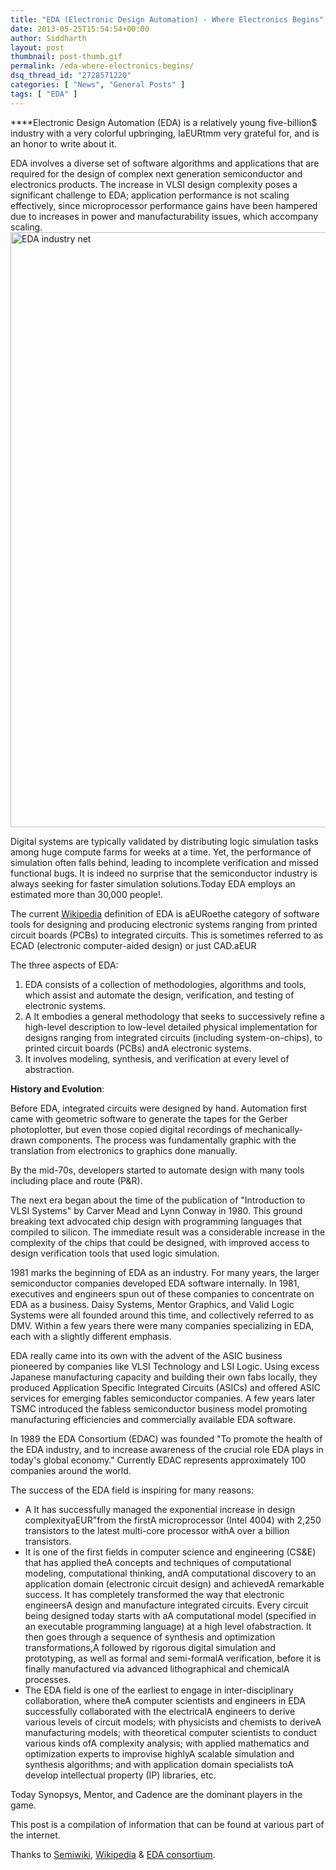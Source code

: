 ```yaml
---
title: "EDA (Electronic Design Automation) - Where Electronics Begins"
date: 2013-05-25T15:54:54+00:00
author: Siddharth
layout: post
thumbnail: post-thumb.gif
permalink: /eda-where-electronics-begins/
dsq_thread_id: "2728571220"
categories: [ "News", "General Posts" ]
tags: [ "EDA" ]
---
```


****Electronic Design Automation (EDA) is a relatively young five-billion$ industry with a very colorful upbringing, IaEURtmm very grateful for, and is an honor to write about it.

<p style="text-align: left;">
  EDA involves a diverse set of software algorithms and applications that are required for the design of complex next generation semiconductor and electronics products. The increase in VLSI design complexity poses a significant challenge to EDA; application performance is not scaling effectively, since microprocessor performance gains have been hampered due to increases in power and manufacturability issues, which accompany scaling.<a href="/images/posts/2013/05/eda-net1.gif"><img class="aligncenter size-full wp-image-226" alt="EDA industry net" src="/images/posts/2013/05/eda-net1.gif" width="1280" height="952" srcset="/images/posts/2013/05/eda-net1.gif 1280w, /images/posts/2013/05/eda-net1-300x223.gif 300w, /images/posts/2013/05/eda-net1-1024x762.gif 1024w" sizes="(max-width: 1280px) 100vw, 1280px" /></a>
</p>

<p style="text-align: left;">
  Digital systems are typically validated by distributing logic simulation tasks among huge compute farms for weeks at a time. Yet, the performance of simulation often falls behind, leading to incomplete verification and missed functional bugs. It is indeed no surprise that the semiconductor industry is always seeking for faster simulation solutions.Today EDA employs an estimated more than 30,000 people!.
</p>

The current <a title="Electronics Design Automation" href="http://en.wikipedia.org/wiki/Electronic_design_automation" target="_blank">Wikipedia</a> definition of EDA is aEURoethe category of software tools for designing and producing electronic systems ranging from printed circuit boards (PCBs) to integrated circuits. This is sometimes referred to as ECAD (electronic computer-aided design) or just CAD.aEUR

The three aspects of EDA:

  1. EDA consists of a collection of methodologies, algorithms and tools, which assist and automate the design, verification, and testing of electronic systems.
  2. A It embodies a general methodology that seeks to successively refine a high-level description to low-level detailed physical implementation for designs ranging from integrated circuits (including system-on-chips), to printed circuit boards (PCBs) andA electronic systems.
  3. It involves modeling, synthesis, and verification at every level of abstraction.

**History and Evolution**:
  
Before EDA, integrated circuits were designed by hand. Automation first came with geometric software to generate the tapes for the Gerber photoplotter, but even those copied digital recordings of mechanically-drawn components. The process was fundamentally graphic with the translation from electronics to graphics done manually.

By the mid-70s, developers started to automate design with many tools including place and route (P&R).
  
The next era began about the time of the publication of "Introduction to VLSI Systems" by Carver Mead and Lynn Conway in 1980. This ground breaking text advocated chip design with programming languages that compiled to silicon. The immediate result was a considerable increase in the complexity of the chips that could be designed, with improved access to design verification tools that used logic simulation.

1981 marks the beginning of EDA as an industry. For many years, the larger semiconductor companies developed EDA software internally. In 1981, executives and engineers spun out of these companies to concentrate on EDA as a business. Daisy Systems, Mentor Graphics, and Valid Logic Systems were all founded around this time, and collectively referred to as DMV. Within a few years there were many companies specializing in EDA, each with a slightly different emphasis.

EDA really came into its own with the advent of the ASIC business pioneered by companies like VLSI Technology and LSI Logic. Using excess Japanese manufacturing capacity and building their own fabs locally, they produced Application Specific Integrated Circuits (ASICs) and offered ASIC services for emerging fables semiconductor companies. A few years later TSMC introduced the fabless semiconductor business model promoting manufacturing efficiencies and commercially available EDA software.

In 1989 the EDA Consortium (EDAC) was founded "To promote the health of the EDA industry, and to increase awareness of the crucial role EDA plays in today's global economy." Currently EDAC represents approximately 100 companies around the world.

The success of the EDA field is inspiring for many reasons:

  * A It has successfully managed the exponential increase in design complexityaEUR"from the firstA microprocessor (Intel 4004) with 2,250 transistors to the latest multi-core processor withA over a billion transistors.
  * It is one of the first fields in computer science and engineering (CS&E) that has applied theA concepts and techniques of computational modeling, computational thinking, andA computational discovery to an application domain (electronic circuit design) and achievedA remarkable success. It has completely transformed the way that electronic engineersA design and manufacture integrated circuits. Every circuit being designed today starts with aA computational model (specified in an executable programming language) at a high level ofabstraction. It then goes through a sequence of synthesis and optimization transformations,A followed by rigorous digital simulation and prototyping, as well as formal and semi-formalA verification, before it is finally manufactured via advanced lithographical and chemicalA processes.
  * The EDA field is one of the earliest to engage in inter-disciplinary collaboration, where theA computer scientists and engineers in EDA successfully collaborated with the electricalA engineers to derive various levels of circuit models; with physicists and chemists to deriveA manufacturing models; with theoretical computer scientists to conduct various kinds ofA complexity analysis; with applied mathematics and optimization experts to improvise highlyA scalable simulation and synthesis algorithms; and with application domain specialists toA develop intellectual property (IP) libraries, etc.

Today Synopsys, Mentor, and Cadence are the dominant players in the game.

This post is a compilation of information that can be found at various part of the internet.
  
Thanks to <a title="semiWiki" href="http://www.semiwiki.com/" target="_blank">Semiwiki</a>, <a title="EDA" href="http://en.wikipedia.org/wiki/Electronic_design_automation" target="_blank">Wikipedia</a> & <a href="http://www.edac.org/" target="_blank">EDA consortium</a>.
